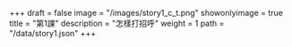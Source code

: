 +++
draft = false 
image = "/images/story1_c_t.png" 
showonlyimage = true 
title = "第1課" 
description = "怎樣打招呼"
weight = 1 
path = "/data/story1.json" 
+++
